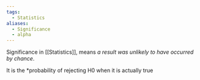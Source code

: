 ```yaml
---
tags:
  - Statistics
aliases:
  - Significance
  - alpha
---
```

Significance in [[Statistics]], means *a result was unlikely to have occurred by chance*.

It is the *probability of rejecting H0 when it is actually true